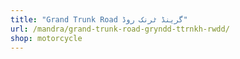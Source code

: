 ```yaml
---
title: "Grand Trunk Road گرینڈ ٹرنک روڈ"
url: /mandra/grand-trunk-road-gryndd-ttrnkh-rwdd/
shop: motorcycle
---
```

